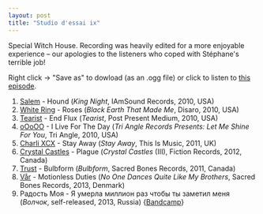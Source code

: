 ```yaml
---
layout: post
title: "Studio d'essai ix"
---
```


Special Witch House. Recording was heavily edited for a more enjoyable experience – our apologies to the listeners who coped with Stéphane's terrible job!

Right click → "Save as" to dowload (as an .ogg file) or click to listen to <a
href="https://raw.githubusercontent.com/studio-dessai/podcasts/master/2014-07-31%20-%20studio%20d%27essai%20ix.ogg">this episode</a>.

1. [Salem](http://musicbrainz.org/artist/987fc4c9-2c99-4f6c-949b-8da8019769a8) - Hound (_King Night_, IAmSound Records, 2010, USA)
2. [White Ring](http://musicbrainz.org/artist/d0efe8c7-dd2b-4556-950a-5e8f4ca9dd55) - Roses (_Black Earth That Made Me_, Disaro, 2010, USA)
3. [Tearist](http://musicbrainz.org/artist/f3c91b60-079f-4198-bc3d-ccd02f8e59b9) - End Flux (_Tearist_, Post Present Medium, 2010, USA)
4. [oOoOO](http://musicbrainz.org/artist/68648da3-771d-4670-855d-6feb6a3edf93) - I Live For The Day (_Tri Angle Records Presents: Let Me Shine For You_, Tri Angle, 2010, USA)
5. [Charli XCX](http://musicbrainz.org/artist/260b6184-8828-48eb-945c-bc4cb6fc34ca) - Stay Away (_Stay Away_, This Is Music, 2011, UK)
6. [Crystal Castles](http://musicbrainz.org/artist/b1570544-93ab-4b2b-8398-131735394202) - Plague (_Crystal Castles_ (III), Fiction Records, 2012, Canada)
7. [Trust](http://musicbrainz.org/artist/b8e3d1ae-5983-4af1-b226-aa009b294111) - Bulbform (_Bulbform_, Sacred Bones Records, 2011, Canada)
8. [Vår](http://musicbrainz.org/artist/9552398b-27e6-43b6-9da0-a7e582b7aa08) - Motionless Duties (_No One Dances Quite Like My Brothers_, Sacred Bones Records, 2013, Denmark)
9. Радость Моя - Я умерла миллион раз чтобы ты заметил меня (_Волчок_, self-released, 2013, Russia) {[Bandcamp](http://r4dost.bandcamp.com/)}

